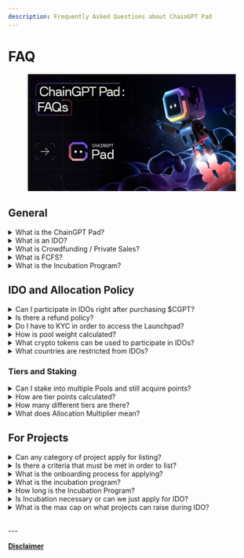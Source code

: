```yaml
---
description: Frequently Asked Questions about ChainGPT Pad
---
```


# FAQ

<figure><img src="../../.gitbook/assets/Pad FAQs.jpg" alt=""><figcaption></figcaption></figure>

## General

<details>

<summary>What is the ChainGPT Pad?</summary>

It is a platform for incubating promising projects that are looking to introduce a token into their ecosystems and launch them via IDOs.

</details>

<details>

<summary>What is an IDO?</summary>

IDO stands for Initial DEX Offering. It is a public fundraising method that pools retail users' capital by utilizing a decentralized platform to facilitate transactions.

This model is superior to the preceding ICO model because the platform can provide a higher degree of security for end users by collecting the funding and only releasing the projects after the satisfaction of specific criteria.

</details>

<details>

<summary>What is Crowdfunding / Private Sales?</summary>

The crowdfunding/private sale is a very early round of fundraising that takes place right before an IDO.

Typically, just a day or so before an IDO launch. These rounds tend to offer superior rates but also incur prolonged vesting periods.

</details>

<details>

<summary>What is FCFS?</summary>

FCFS is the acronym for First-Come-First-Serve, and it refers to the round of fundraising that becomes available to the general public after the guaranteed round.

As the name might suggest, FCFS rounds are based on timing; available token supplies are sold to participants who arrive ahead of others.

</details>

<details>

<summary>What is the Incubation Program?</summary>

Providing support, guidance, and accelerating excellence, the ChainGPT Incubation is an extensive, in-depth, multi-month-long program of intense, intimate collaboration between promising projects that are looking to launch into Web3.

</details>

## IDO and Allocation Policy

<details>

<summary>Can I participate in IDOs right after purchasing $CGPT?</summary>

Almost. Before being able to participate in the IDOs, users must do two more actions.\
\
First, once $CGPT is acquired, users must make sure to have enough tier points for inclusion; if yes, then simply staking their tokens in the official [Staking Dashboard](https://pad.chaingpt.org/staking-pools).\
\
Second, they must pass KYC [http://url.chaingpt.org/kyc](http://url.chaingpt.org/kyc).

</details>

<details>

<summary>Is there a refund policy?</summary>

Yes. Every IDO launch will have a “refund grace period” of 7–14 days, allowing participating users added time to evaluate their decisions before finalizing the commitments.

</details>

<details>

<summary>Do I have to KYC in order to access the Launchpad?</summary>

Yes. KYC is required for participating at any tier level. The KYC process has been made maximally simple through our partner, Blockpass. To sign up, please follow our official link: [http://url.chaingpt.org/kyc](http://url.chaingpt.org/kyc).

</details>

<details>

<summary>How is pool weight calculated?</summary>

Pool weight is calculated based on the distribution of tier points among participating members and their corresponding tier levels.

Every pool has a structured base range that is dependent on their staking tier points.

Bronze | 1x | 2,000 points — 19,999 points Silver | 4x — 9.99x | 20,000 points — 49,999 points Gold | 10x — 39.99x | 50,000 points — 199,999 points Diamond | 40x + | 200,000 points +

The pool weight indicates how much multiplier is applied to that specific tier level’s allocation capacity.

Bronze maintains a base level of 1x multiplier throughout its entire point range. The Silver, Gold, and Diamond levels pool weights are scaled proportionally to the individual stakers point position within its range. To best understand the mechanism is through an empirical example:

In the event of a Silver tier with 20,000 points, they have a 4x multiplier. In the event of a Silver tier with 35,000 points, they have a 7x multiplier. In the event of a Silver tier with 49,999 points, they have a 9.99x multiplier.

This logic applies to the Gold tier equally.

Given that Diamond level can theoretically have no point limit, the cap on the multiplier for them is logarithmically relational to the total IDO’s upper bound.

</details>

<details>

<summary>What crypto tokens can be used to participate in IDOs?</summary>

Stablecoins: USDT, USDC, BUSD\
Cryptocurrencies: BNB, ETH

</details>

<details>

<summary>What countries are restricted from IDOs?</summary>

Currently, everyone can pass a KYC & sign up for ChainGPT Pad. However, countries that have banned cryptocurrencies will not be eligible to participate in IDOs. Any countries not listed below, who do not have an outright crypto ban, will be determined by the project. This includes the US, Canada, and other countries where crypto regulations have not yet been clearly established.\
\
Countries restricted or sanctioned include Bangladesh, China, Algeria, Iraq, Morocco, Nepal, Qatar, Russia, and Tunisia.\
\
For a full list of sanctioned countries, please refer to the directory provided by our KYC partner BlockPass:[https://www.blockpass.org/major-sanctioned-countries-lists/](https://www.blockpass.org/major-sanctioned-countries-lists/)

</details>

### Tiers and Staking

<details>

<summary>Can I stake into multiple Pools and still acquire points?</summary>

Yes. If you wish to split up your $CGPT stake across different pools, the launchpad will calculate your points based on their individual placements.

For example, if you stake 2,500 $CGPT into the 45-day pool for 2,500 points and 2,500 $CGPT into the 180-day pool for 3,750 points, your associated wallet will be attributed the aggregated 6,250 tier points.

</details>

<details>

<summary>How are tier points calculated?</summary>

Tier points are calculated based on two simple factors: the number of tokens staked and the duration of the staking pool to which they are allocated.

1 $CGPT = 1 point

45 days.  = 1:1 point

90 days = 1:1.3 points,&#x20;

180 days = 1:1.5 points

365 days = 1:2 points

Example: 1,000 $CGPT in the 180-day pool would yield 1,500 points.

</details>

<details>

<summary>How many different tiers are there?</summary>

There are four tiers in the launchpad system: Bronze, Silver, Gold, and Diamond. To understand how tier levels are calculated, please refer to our dedicated post: [ChainGPT Launch Pad — Tier System & Staking](https://medium.com/chaingpt-blog/chaingpt-launch-pad-tier-system-staking-364d2a63a10e).

</details>

<details>

<summary>What does Allocation Multiplier mean?</summary>

The allocation multiplier specifies the amount of tokens that participants can purchase at the different tier levels. Every tier has its own corresponding allocation multiplier: Bronze: 1, Silver: 4+, Gold: 10+, Diamond 40+.

</details>

## For Projects

<details>

<summary>Can any category of project apply for listing?</summary>

Yes, absolutely!\
\
Innovators from all sectors of the digital economy are invited to apply.

</details>

<details>

<summary>Is there a criteria that must be met in order to list?</summary>

Yes. ChainGPT upholds high-quality standards that must be met in order for a project to be given access to the LaunchPad.

</details>

<details>

<summary>What is the onboarding process for applying?</summary>

After submitting an application, they will undergo an initial screening by the ChainGPT Team. Following the screening, projects will be put through an in-depth due-diligence process. Only projects that pass the rigorous qualitative assessment are inducted into the incubator and allowed to list their IDOs on the Launchpad.

</details>

<details>

<summary>What is the incubation program?</summary>

The incubation program is a system to support the early stages of a project's development and bootstrap its operations prior to launching the product.

</details>

<details>

<summary>How long is the Incubation Program?</summary>

The incubation program's duration depends on the project's individual needs, averaging around 12 months but can be as long as 18–24 months.

</details>

<details>

<summary>Is Incubation necessary or can we just apply for IDO?</summary>

Projects are not required to be incubated to apply for an IDO listing. However, if a project decides to go through the incubation program, then it must IDO via the ChainGPT Pad.

</details>

<details>

<summary>What is the max cap on what projects can raise during IDO?</summary>

There is no set maximum. The capacity is based on a project-to-project basis. Many factors will be considered, which help gauge potential outcomes whenever the fundraising goals are being set, which will dictate the maximum capacity.

</details>

\
\---

[**Disclaimer**](../../misc/legal-docs/disclaimer.md)
